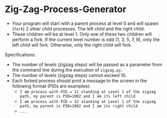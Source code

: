 # Zig-Zag-Process-Generator
- Your program will start with a parent process at level 0 and will spawn (`fork`) 2 other child processes. The left child and the right child.
- These children will be at level 1. Only one of these two children will perform a fork. If the current level number is odd (1, 3, 5, 7, 9), only the left child will fork. Otherwise, only the right child will fork.

Specifications:
* The number of levels (zigzag steps) will be passed as a parameter from the command line during the execution of `zigzag.py`.
* The number of levels (zigzag steps) cannot exceed 10.
* Each forked process should print a message to the screen in the following format (PIDs are examples):
  * `I am process with PID = 11 standing at Level 1 of the zigzag path, my parent is PID=1002 and I am its left child`
  * `I am process with PID = 12 standing at Level 1 of the zigzag path, my parent is PID=1002 and I am its right child`
  * `...`
